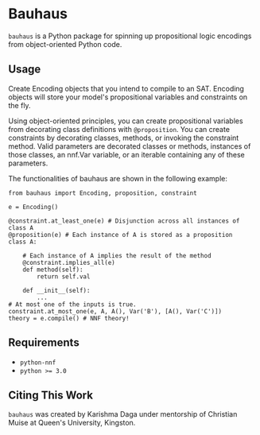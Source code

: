 # Bauhaus

`bauhaus` is a Python package for spinning up propositional logic encodings from object-oriented Python code. 

## Usage
Create Encoding objects that you intend to compile to an SAT. Encoding objects will store your model's propositional variables and constraints on the fly. 

Using object-oriented principles, you can create propositional variables from decorating
class definitions with `@proposition`. You can create constraints by decorating classes, methods, or invoking the constraint method. Valid parameters are decorated classes or methods, instances of those classes, an nnf.Var variable, or an iterable containing any of these parameters. 

The functionalities of bauhaus are shown in the following example:

    from bauhaus import Encoding, proposition, constraint

    e = Encoding()

    @constraint.at_least_one(e) # Disjunction across all instances of class A
    @proposition(e) # Each instance of A is stored as a proposition
    class A:
        
        # Each instance of A implies the result of the method
        @constraint.implies_all(e)
        def method(self):
            return self.val
        
        def __init__(self):
            ...
    # At most one of the inputs is true. 
    constraint.at_most_one(e, A, A(), Var('B'), [A(), Var('C')]) 
    theory = e.compile() # NNF theory!


## Requirements
- `python-nnf`
- `python >= 3.0`

## Citing This Work
`bauhaus` was created by Karishma Daga under mentorship of Christian Muise at Queen's University, Kingston.
